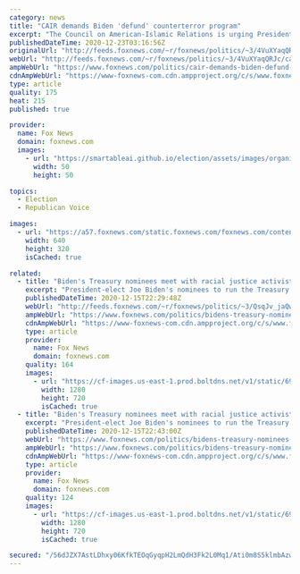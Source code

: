 ```yaml
---
category: news
title: "CAIR demands Biden 'defund' counterterror program"
excerpt: "The Council on American-Islamic Relations is urging President-elect Joe Biden to soften up on Islamic extremism in a new document on issues it hopes the new administration will address during its first 100 days."
publishedDateTime: 2020-12-23T03:16:56Z
originalUrl: "http://feeds.foxnews.com/~r/foxnews/politics/~3/4VuXYaqQRJc/cair-demands-biden-defund-counterterror-program"
webUrl: "http://feeds.foxnews.com/~r/foxnews/politics/~3/4VuXYaqQRJc/cair-demands-biden-defund-counterterror-program"
ampWebUrl: "https://www.foxnews.com/politics/cair-demands-biden-defund-counterterror-program.amp"
cdnAmpWebUrl: "https://www-foxnews-com.cdn.ampproject.org/c/s/www.foxnews.com/politics/cair-demands-biden-defund-counterterror-program.amp"
type: article
quality: 175
heat: 215
published: true

provider:
  name: Fox News
  domain: foxnews.com
  images:
    - url: "https://smartableai.github.io/election/assets/images/organizations/foxnews.com-50x50.jpg"
      width: 50
      height: 50

topics:
  - Election
  - Republican Voice

images:
  - url: "https://a57.foxnews.com/static.foxnews.com/foxnews.com/content/uploads/2020/12/640/320/AP20357781210201-1.jpg?ve=1&tl=1"
    width: 640
    height: 320
    isCached: true

related:
  - title: "Biden's Treasury nominees meet with racial justice activists, 'defund the police' supporters"
    excerpt: "President-elect Joe Biden's nominees to run the Treasury Department --  Treasury Secretary-designee Janet Yellen and Deputy Treasury Secretary-designee Wally Adeyemo -- held their first joint meeting Monday with racial and economic justice activists. "
    publishedDateTime: 2020-12-15T22:29:48Z
    webUrl: "http://feeds.foxnews.com/~r/foxnews/politics/~3/QsqJv_jaQws/bidens-treasury-nominees-meet-with-racial-justice-activists"
    ampWebUrl: "https://www.foxnews.com/politics/bidens-treasury-nominees-meet-with-racial-justice-activists.amp"
    cdnAmpWebUrl: "https://www-foxnews-com.cdn.ampproject.org/c/s/www.foxnews.com/politics/bidens-treasury-nominees-meet-with-racial-justice-activists.amp"
    type: article
    provider:
      name: Fox News
      domain: foxnews.com
    quality: 164
    images:
      - url: "https://cf-images.us-east-1.prod.boltdns.net/v1/static/694940094001/2299392b-2af1-4c36-83dc-31f7ee0fcadf/398d6296-a575-4a8a-bb47-2cf5b457d924/1280x720/match/image.jpg"
        width: 1280
        height: 720
        isCached: true
  - title: "Biden's Treasury nominees meet with racial justice activists, 'defund the police' supporters"
    excerpt: "President-elect Joe Biden's nominees to run the Treasury Department --  Treasury Secretary-designee Janet Yellen and Deputy Treasury Secretary-designee Wally Adeyemo -- held their first joint meeting Monday with racial and economic justice activists."
    publishedDateTime: 2020-12-15T22:43:00Z
    webUrl: "https://www.foxnews.com/politics/bidens-treasury-nominees-meet-with-racial-justice-activists"
    ampWebUrl: "https://www.foxnews.com/politics/bidens-treasury-nominees-meet-with-racial-justice-activists.amp"
    cdnAmpWebUrl: "https://www-foxnews-com.cdn.ampproject.org/c/s/www.foxnews.com/politics/bidens-treasury-nominees-meet-with-racial-justice-activists.amp"
    type: article
    provider:
      name: Fox News
      domain: foxnews.com
    quality: 124
    images:
      - url: "https://cf-images.us-east-1.prod.boltdns.net/v1/static/694940094001/2299392b-2af1-4c36-83dc-31f7ee0fcadf/398d6296-a575-4a8a-bb47-2cf5b457d924/1280x720/match/image.jpg"
        width: 1280
        height: 720
        isCached: true

secured: "/56dJZX7AstLDhxy06KfkTEOqGyqpH2LmQdH3Fk2L0Mq1/Ati0m8S5klmbAzwWNpYZEMxDvCtDMOpCpjoTl5wSVNFtdEfKUFoGbh5ynWPsVMGYYlSRCazYExwcEhtq25LuO1Waw4LPB59Qm0g3nFZv/o4lUOuOScgBrSkGhDrQCj3LxXC1BwB515VnwOfx9cIfDsVKFFW3XyS2onudLpDP4k00AtBz7W+PVeOKZMIuoPa6mGac9ws2eVuRA+hJ49puL8aYUC7obURDeZWIsJFSi1XJ0noc/oOK2+qhpt98yeyb+ZzMOwwqvezb/miiWM12SB0wuy3+K0k57PriMBPyF8VDcyWONgx9Gl9U3dWbo=;P/is8UjKD64PX2X9ovJAng=="
---
```


